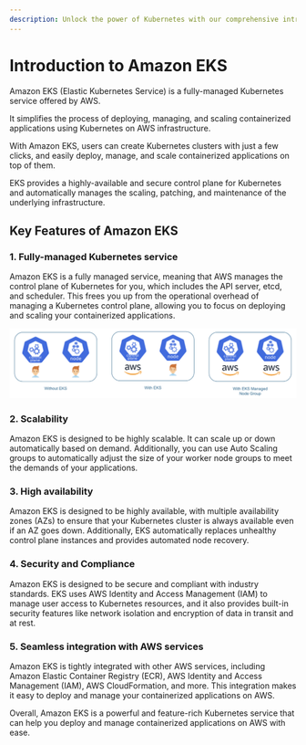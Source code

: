 ```yaml
---
description: Unlock the power of Kubernetes with our comprehensive introduction to Amazon EKS. Dive into managed container orchestration, scaling, and high availability with expert insights.
---
```


# Introduction to Amazon EKS

Amazon EKS (Elastic Kubernetes Service) is a fully-managed Kubernetes service offered by AWS.

It simplifies the process of deploying, managing, and scaling containerized applications using Kubernetes on AWS infrastructure.

With Amazon EKS, users can create Kubernetes clusters with just a few clicks, and easily deploy, manage, and scale containerized applications on top of them.

EKS provides a highly-available and secure control plane for Kubernetes and automatically manages the scaling, patching, and maintenance of the underlying infrastructure.


## Key Features of Amazon EKS

### 1. Fully-managed Kubernetes service

Amazon EKS is a fully managed service, meaning that AWS manages the control plane of Kubernetes for you, which includes the API server, etcd, and scheduler. This frees you up from the operational overhead of managing a Kubernetes control plane, allowing you to focus on deploying and scaling your containerized applications.

<p align="center">
    <img src="../../../assets/eks-course-images/eks-overview-and-architecture/k8s-with-and-without-eks.png" alt="Kubernetes management with and without EKS" />
</p>

### 2. Scalability

Amazon EKS is designed to be highly scalable. It can scale up or down automatically based on demand. Additionally, you can use Auto Scaling groups to automatically adjust the size of your worker node groups to meet the demands of your applications.

### 3. High availability

Amazon EKS is designed to be highly available, with multiple availability zones (AZs) to ensure that your Kubernetes cluster is always available even if an AZ goes down. Additionally, EKS automatically replaces unhealthy control plane instances and provides automated node recovery.

### 4. Security and Compliance

Amazon EKS is designed to be secure and compliant with industry standards. EKS uses AWS Identity and Access Management (IAM) to manage user access to Kubernetes resources, and it also provides built-in security features like network isolation and encryption of data in transit and at rest.

### 5. Seamless integration with AWS services

Amazon EKS is tightly integrated with other AWS services, including Amazon Elastic Container Registry (ECR), AWS Identity and Access Management (IAM), AWS CloudFormation, and more. This integration makes it easy to deploy and manage your containerized applications on AWS.


Overall, Amazon EKS is a powerful and feature-rich Kubernetes service that can help you deploy and manage containerized applications on AWS with ease.